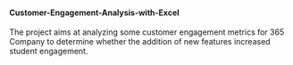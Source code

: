 #### Customer-Engagement-Analysis-with-Excel
The project aims at analyzing some customer engagement metrics for 365 Company to determine whether the addition of new features increased student engagement.

